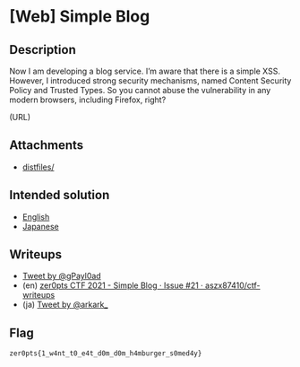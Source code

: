 # [Web] Simple Blog
## Description
Now I am developing a blog service. I’m aware that there is a simple XSS. However, I introduced strong security mechanisms, named Content Security Policy and Trusted Types. So you cannot abuse the vulnerability in any modern browsers, including Firefox, right?

(URL)

## Attachments
- [distfiles/](distfiles/)

## Intended solution
- [English](https://hackmd.io/@st98/S1z9qV1X_)
- [Japanese](https://st98.github.io/diary/posts/2021-03-07-zer0pts-ctf-2021.html#web-192-simple-blog-23-solves)

## Writeups
- [Tweet by @gPayl0ad](https://twitter.com/gPayl0ad/status/1368547423556014083)
- (en) [zer0pts CTF 2021 - Simple Blog · Issue #21 · aszx87410/ctf-writeups](https://github.com/aszx87410/ctf-writeups/issues/21)
- (ja) [Tweet by @arkark_](https://twitter.com/arkark_/status/1368542618854985731)

## Flag
```
zer0pts{1_w4nt_t0_e4t_d0m_d0m_h4mburger_s0med4y}
```